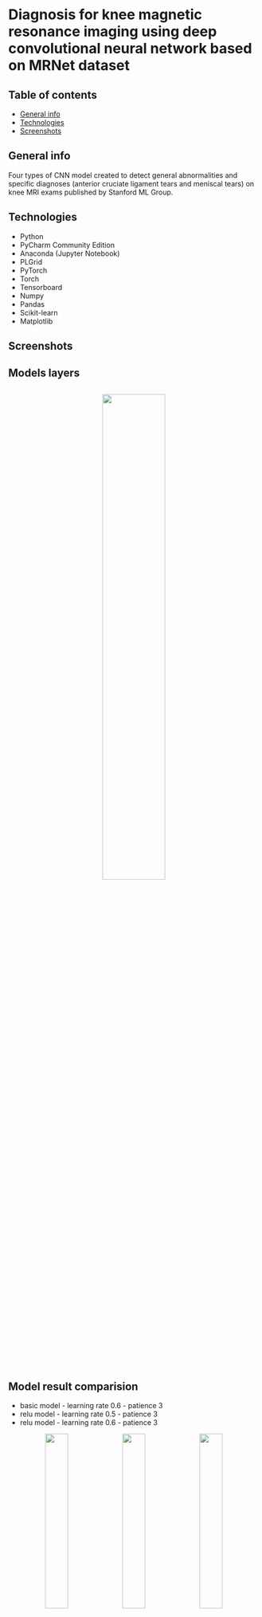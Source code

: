 # Diagnosis for knee magnetic resonance imaging using deep convolutional neural network based on MRNet dataset



## Table of contents
* [General info](#general-info)
* [Technologies](#technologies)
* [Screenshots](#screenshots)

## General info
Four types of CNN model created to detect general abnormalities and specific diagnoses (anterior cruciate ligament tears and meniscal tears) on knee MRI exams published by Stanford ML Group.

## Technologies
* Python
* PyCharm Community Edition
* Anaconda (Jupyter Notebook)
* PLGrid
* PyTorch
* Torch
* Tensorboard
* Numpy
* Pandas
* Scikit-learn
* Matplotlib

## Screenshots

<h2>Models layers</h2>
<div style="margin-top: 30px">
  <p align="center">
    <img src="./images/seq3models.png" height="50%" width="50%">
  </p>
</div>

<h2>Model result comparision</h2>
<ul>
  <li>basic model - learning rate 0.6 - patience 3</li>
  <li>relu model - learning rate 0.5 - patience 3</li>
  <li>relu model - learning rate 0.6 - patience 3</li>
</ul>
<p align="center" >
  <img style="display: inline-block;" height="30%" width="30%" src="./images/basic-06-3.png">
  <img style="display: inline-block;" height="30%" width="30%" src="./images/relu-05-3.png">
  <img style="display: inline-block;"height="30%" width="30%" src="./images/relu-06-3.png">
 </p>
 
<h3>Empirical distributions of bias, gradient and weight</h3>
<p align="center" style="margin-top: 150px;">
  <img style="display: inline-block;" height="33%" width="33%" src="./images/distBiasReLU.png">
  <img style="display: inline-block;" height="33%" width="33%" src="./images/distGradReLU.png">
  <img style="display: inline-block;" height="33%" width="33%" src="./images/distWeightReLU.png">
 </p>

<h3>Histograms of bias, gradient and weight</h3> 
<p align="center" style="margin-top: 150px;">
  <img style="display: inline-block;" height="33%" width="33%" src="./images/histBiasReLU.png">
  <img style="display: inline-block;" height="33%" width="33%" src="./images/histGradReLU.png">
  <img style="display: inline-block;" height="33%" width="33% "src="./images/histWeightReLU.png">
</p>

<h2>Model result comparision</h2>
<ul>
  <li>leaky model - learning rate 0.5 - patience 3</li>
  <li>leaky model - learning rate 0.6 - patience 1</li>
</ul>
<p align="center" style="margin-top: 300px;">
  <img style="display: inline-block;" height="33%" width="33%" src="./images/leaky-05-3.png">
  <img style="display: inline-block;" height="33%" width="33%" src="./images/leaky-06-1.png">
 </p>
 
 <h3>Empirical distributions of bias, gradient and weight</h3>
<p align="center" style="margin-top: 150px;">
  <img style="display: inline-block;" height="33%" width="33%" src="./images/distBiasLeaky.png">
  <img style="display: inline-block;" height="33%" width="33%" src="./images/distGradLeaky.png">
  <img style="display: inline-block;" height="33%" width="33%" src="./images/distWeightLeaky.png">
 </p>
 
 <h3>Histograms of bias, gradient and weight</h3> 
<p align="center" style="margin-top: 150px;">
  <img style="display: inline-block;" height="33%" width="33%" src="./images/histBiasLeaky.png">
  <img style="display: inline-block;" height="33%" width="33%" src="./images/histGradLeaky.png">
  <img style="display: inline-block;" height="33%" width="33% "src="./images/histWeightLeaky.png">
</p>

<h2>Models accuracy and loss</h2>
<p align="center" style="margin-top: 300px;">
  <img style="display: inline-block;" src="./images/trainACCepoch.png" height="40%" width="40%" >
  <img style="display: inline-block;" src="./images/trainLOSScomp.png" height="40%" width="40%">
</p>

